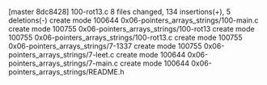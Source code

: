 [master 8dc8428] 100-rot13.c
 8 files changed, 134 insertions(+), 5 deletions(-)
 create mode 100644 0x06-pointers_arrays_strings/100-main.c
 create mode 100755 0x06-pointers_arrays_strings/100-rot13
 create mode 100755 0x06-pointers_arrays_strings/100-rot13.c
 create mode 100755 0x06-pointers_arrays_strings/7-1337
 create mode 100755 0x06-pointers_arrays_strings/7-leet.c
 create mode 100644 0x06-pointers_arrays_strings/7-main.c
 create mode 100644 0x06-pointers_arrays_strings/README.h
